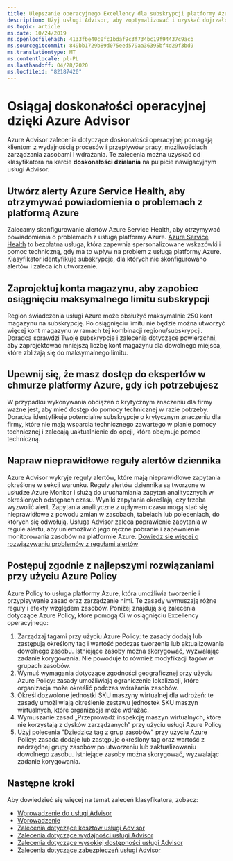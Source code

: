 ```yaml
---
title: Ulepszanie operacyjnego Excellency dla subskrypcji platformy Azure za pomocą Azure Advisor
description: Użyj usługi Advisor, aby zoptymalizować i uzyskać dojrzałość operacyjną dla subskrypcji platformy Azure
ms.topic: article
ms.date: 10/24/2019
ms.openlocfilehash: 4133fbe40c0fc1bdaf9c3f734bc19f94437c9acb
ms.sourcegitcommit: 849bb1729b89d075eed579aa36395bf4d29f3bd9
ms.translationtype: MT
ms.contentlocale: pl-PL
ms.lasthandoff: 04/28/2020
ms.locfileid: "82187420"
---
```

# <a name="achieve-operational-excellence-with-azure-advisor"></a>Osiągaj doskonałości operacyjnej dzięki Azure Advisor

Azure Advisor zalecenia dotyczące doskonałości operacyjnej pomagają klientom z wydajnością procesów i przepływów pracy, możliwościach zarządzania zasobami i wdrażania. Te zalecenia można uzyskać od klasyfikatora na karcie **doskonałości działania** na pulpicie nawigacyjnym usługi Advisor.

## <a name="create-azure-service-health-alerts-to-be-notified-when-azure-issues-affect-you"></a>Utwórz alerty Azure Service Health, aby otrzymywać powiadomienia o problemach z platformą Azure

Zalecamy skonfigurowanie alertów Azure Service Health, aby otrzymywać powiadomienia o problemach z usługą platformy Azure. [Azure Service Health](https://azure.microsoft.com/features/service-health/) to bezpłatna usługa, która zapewnia spersonalizowane wskazówki i pomoc techniczną, gdy ma to wpływ na problem z usługą platformy Azure. Klasyfikator identyfikuje subskrypcje, dla których nie skonfigurowano alertów i zaleca ich utworzenie.

## <a name="design-your-storage-accounts-to-prevent-hitting-the-maximum-subscription-limit"></a>Zaprojektuj konta magazynu, aby zapobiec osiągnięciu maksymalnego limitu subskrypcji

Region świadczenia usługi Azure może obsłużyć maksymalnie 250 kont magazynu na subskrypcję. Po osiągnięciu limitu nie będzie można utworzyć więcej kont magazynu w ramach tej kombinacji regionu/subskrypcji. Doradca sprawdzi Twoje subskrypcje i zalecenia dotyczące powierzchni, aby zaprojektować mniejszą liczbę kont magazynu dla dowolnego miejsca, które zbliżają się do maksymalnego limitu.

## <a name="ensure-you-have-access-to-azure-cloud-experts-when-you-need-it"></a>Upewnij się, że masz dostęp do ekspertów w chmurze platformy Azure, gdy ich potrzebujesz

W przypadku wykonywania obciążeń o krytycznym znaczeniu dla firmy ważne jest, aby mieć dostęp do pomocy technicznej w razie potrzeby. Doradca identyfikuje potencjalne subskrypcje o krytycznym znaczeniu dla firmy, które nie mają wsparcia technicznego zawartego w planie pomocy technicznej i zalecają uaktualnienie do opcji, która obejmuje pomoc techniczną.

## <a name="repair-invalid-log-alert-rules"></a>Napraw nieprawidłowe reguły alertów dziennika

Azure Advisor wykryje reguły alertów, które mają nieprawidłowe zapytania określone w sekcji warunku. Reguły alertów dziennika są tworzone w usłudze Azure Monitor i służą do uruchamiania zapytań analitycznych w określonych odstępach czasu. Wyniki zapytania określają, czy trzeba wyzwolić alert. Zapytania analityczne z upływem czasu mogą stać się nieprawidłowe z powodu zmian w zasobach, tabelach lub poleceniach, do których się odwołują. Usługa Advisor zaleca poprawienie zapytania w regule alertu, aby uniemożliwić jego ręczne pobranie i zapewnienie monitorowania zasobów na platformie Azure. [Dowiedz się więcej o rozwiązywaniu problemów z regułami alertów](https://aka.ms/aa_logalerts_queryrepair)

## <a name="follow-best-practices-using-azure-policy"></a>Postępuj zgodnie z najlepszymi rozwiązaniami przy użyciu Azure Policy

Azure Policy to usługa platformy Azure, która umożliwia tworzenie i przypisywanie zasad oraz zarządzanie nimi. Te zasady wymuszają różne reguły i efekty względem zasobów. Poniżej znajdują się zalecenia dotyczące Azure Policy, które pomogą Ci w osiągnięciu Excellency operacyjnego: 
1. Zarządzaj tagami przy użyciu Azure Policy: te zasady dodają lub zastępują określony tag i wartość podczas tworzenia lub aktualizowania dowolnego zasobu. Istniejące zasoby można skorygować, wyzwalając zadanie korygowania. Nie powoduje to również modyfikacji tagów w grupach zasobów.
2. Wymuś wymagania dotyczące zgodności geograficznej przy użyciu Azure Policy: zasady umożliwiają ograniczenie lokalizacji, które organizacja może określić podczas wdrażania zasobów. 
3. Określ dozwolone jednostki SKU maszyny wirtualnej dla wdrożeń: te zasady umożliwiają określenie zestawu jednostek SKU maszyn wirtualnych, które organizacja może wdrażać.
4. Wymuszanie zasad „Przeprowadź inspekcję maszyn wirtualnych, które nie korzystają z dysków zarządzanych” przy użyciu usługi Azure Policy
5. Użyj polecenia "Dziedzicz tag z grup zasobów" przy użyciu Azure Policy: zasada dodaje lub zastępuje określony tag oraz wartość z nadrzędnej grupy zasobów po utworzeniu lub zaktualizowaniu dowolnego zasobu. Istniejące zasoby można skorygować, wyzwalając zadanie korygowania.

## <a name="next-steps"></a>Następne kroki

Aby dowiedzieć się więcej na temat zaleceń klasyfikatora, zobacz:
* [Wprowadzenie do usługi Advisor](advisor-overview.md)
* [Wprowadzenie](advisor-get-started.md)
* [Zalecenia dotyczące kosztów usługi Advisor](advisor-cost-recommendations.md)
* [Zalecenia dotyczące wydajności usługi Advisor](advisor-performance-recommendations.md)
* [Zalecenia dotyczące wysokiej dostępności usługi Advisor](advisor-high-availability-recommendations.md)
* [Zalecenia dotyczące zabezpieczeń usługi Advisor](advisor-security-recommendations.md)
